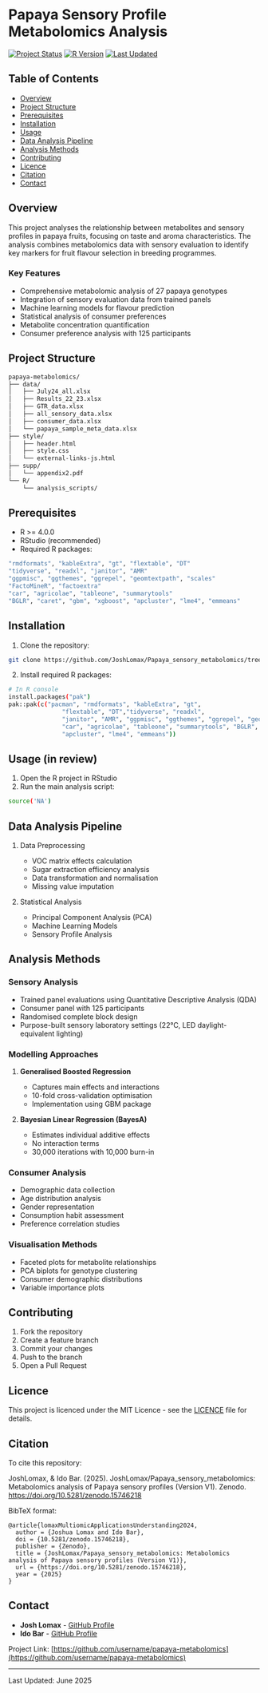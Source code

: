 # Papaya Sensory Profile Metabolomics Analysis

[![Project Status](https://img.shields.io/badge/status-active-green)](https://img.shields.io/badge/status-active-green)
[![R Version](https://img.shields.io/badge/R-%3E%3D4.0.0-blue)](https://img.shields.io/badge/R-%3E%3D4.0.0-blue)
[![Last Updated](https://img.shields.io/badge/last%20updated-february%202024-yellowgreen)](https://img.shields.io/badge/last%20updated-february%202024-yellowgreen)

## Table of Contents
- [Overview](#overview)
- [Project Structure](#project-structure)
- [Prerequisites](#prerequisites)
- [Installation](#installation)
- [Usage](#usage)
- [Data Analysis Pipeline](#data-analysis-pipeline)
- [Analysis Methods](#analysis-methods)
- [Contributing](#contributing)
- [Licence](#licence)
- [Citation](#citation)
- [Contact](#contact)

## Overview
This project analyses the relationship between metabolites and sensory profiles in papaya fruits, focusing on taste and aroma characteristics. The analysis combines metabolomics data with sensory evaluation to identify key markers for fruit flavour selection in breeding programmes.

### Key Features
- Comprehensive metabolomic analysis of 27 papaya genotypes
- Integration of sensory evaluation data from trained panels
- Machine learning models for flavour prediction
- Statistical analysis of consumer preferences
- Metabolite concentration quantification
- Consumer preference analysis with 125 participants

## Project Structure
```bash
papaya-metabolomics/
├── data/
│   ├── July24_all.xlsx
│   ├── Results_22_23.xlsx
│   ├── GTR_data.xlsx
│   ├── all_sensory_data.xlsx
│   ├── consumer_data.xlsx
│   └── papaya_sample_meta_data.xlsx
├── style/
│   ├── header.html
│   ├── style.css
│   └── external-links-js.html
├── supp/
│   └── appendix2.pdf
└── R/
    └── analysis_scripts/
```

## Prerequisites
- R >= 4.0.0
- RStudio (recommended)
- Required R packages:

```bash
"rmdformats", "kableExtra", "gt", "flextable", "DT"
"tidyverse", "readxl", "janitor", "AMR"
"ggpmisc", "ggthemes", "ggrepel", "geomtextpath", "scales"
"FactoMineR", "factoextra"
"car", "agricolae", "tableone", "summarytools"
"BGLR", "caret", "gbm", "xgboost", "apcluster", "lme4", "emmeans"
```

## Installation

1. Clone the repository:
```bash
git clone https://github.com/JoshLomax/Papaya_sensory_metabolomics/tree/main
```

2. Install required R packages:
```bash
# In R console
install.packages("pak")
pak::pak(c("pacman", "rmdformats", "kableExtra", "gt",
               "flextable", "DT","tidyverse", "readxl",
               "janitor", "AMR", "ggpmisc", "ggthemes", "ggrepel", "geomtextpath", "scales", "FactoMineR", "factoextra",
               "car", "agricolae", "tableone", "summarytools", "BGLR", "caret", "gbm", "xgboost", 
               "apcluster", "lme4", "emmeans"))
```

## Usage (in review)
1. Open the R project in RStudio
2. Run the main analysis script:
```bash
source('NA')
```

## Data Analysis Pipeline
1. Data Preprocessing
   - VOC matrix effects calculation
   - Sugar extraction efficiency analysis
   - Data transformation and normalisation
   - Missing value imputation

2. Statistical Analysis
   - Principal Component Analysis (PCA)
   - Machine Learning Models
   - Sensory Profile Analysis

## Analysis Methods

### Sensory Analysis
- Trained panel evaluations using Quantitative Descriptive Analysis (QDA)
- Consumer panel with 125 participants
- Randomised complete block design
- Purpose-built sensory laboratory settings (22°C, LED daylight-equivalent lighting)

### Modelling Approaches
1. **Generalised Boosted Regression**
   - Captures main effects and interactions
   - 10-fold cross-validation optimisation
   - Implementation using GBM package

2. **Bayesian Linear Regression (BayesA)**
   - Estimates individual additive effects
   - No interaction terms
   - 30,000 iterations with 10,000 burn-in

### Consumer Analysis
- Demographic data collection
- Age distribution analysis
- Gender representation
- Consumption habit assessment
- Preference correlation studies

### Visualisation Methods
- Faceted plots for metabolite relationships
- PCA biplots for genotype clustering
- Consumer demographic distributions
- Variable importance plots

## Contributing
1. Fork the repository
2. Create a feature branch
3. Commit your changes
4. Push to the branch
5. Open a Pull Request

## Licence
This project is licenced under the MIT Licence - see the [LICENCE](LICENCE) file for details.

## Citation

To cite this repository:

JoshLomax, & Ido Bar. (2025). JoshLomax/Papaya_sensory_metabolomics: Metabolomics analysis of Papaya sensory profiles (Version V1). Zenodo. https://doi.org/10.5281/zenodo.15746218

BibTeX format:
```
@article{lomaxMultiomicApplicationsUnderstanding2024,
  author = {Joshua Lomax and Ido Bar},
  doi = {10.5281/zenodo.15746218},
  publisher = {Zenodo},
  title = {JoshLomax/Papaya_sensory_metabolomics: Metabolomics analysis of Papaya sensory profiles (Version V1)},
  url = {https://doi.org/10.5281/zenodo.15746218},
  year = {2025}
}
```

## Contact
- **Josh Lomax** - [GitHub Profile](https://github.com/JoshLomax)
- **Ido Bar** - [GitHub Profile](https://github.com/IdoBar)

Project Link: [https://github.com/username/papaya-metabolomics](https://github.com/username/papaya-metabolomics)

---
Last Updated: June 2025